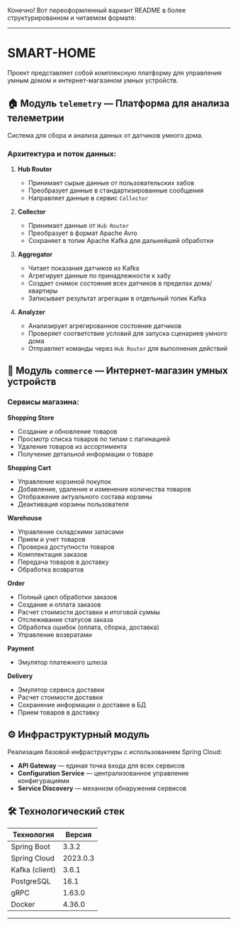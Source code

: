 Конечно! Вот переоформленный вариант README в более структурированном и читаемом формате:

---

# SMART-HOME

Проект представляет собой комплексную платформу для управления умным домом и интернет-магазином умных устройств.

## 🏠 Модуль `telemetry` — Платформа для анализа телеметрии

Система для сбора и анализа данных от датчиков умного дома.

### Архитектура и поток данных:

1. **Hub Router**
   - Принимает сырые данные от пользовательских хабов
   - Преобразует данные в стандартизированные сообщения
   - Направляет данные в сервис `Collector`

2. **Collector**
   - Принимает данные от `Hub Router`
   - Преобразует в формат Apache Avro
   - Сохраняет в топик Apache Kafka для дальнейшей обработки

3. **Aggregator**
   - Читает показания датчиков из Kafka
   - Агрегирует данные по принадлежности к хабу
   - Создает снимок состояния всех датчиков в пределах дома/квартиры
   - Записывает результат агрегации в отдельный топик Kafka

4. **Analyzer**
   - Анализирует агрегированное состояние датчиков
   - Проверяет соответствие условий для запуска сценариев умного дома
   - Отправляет команды через `Hub Router` для выполнения действий

## 🛒 Модуль `commerce` — Интернет-магазин умных устройств

### Сервисы магазина:

**Shopping Store**
- Создание и обновление товаров
- Просмотр списка товаров по типам с пагинацией
- Удаление товаров из ассортимента
- Получение детальной информации о товаре

**Shopping Cart**
- Управление корзиной покупок
- Добавление, удаление и изменение количества товаров
- Отображение актуального состава корзины
- Деактивация корзины пользователя

**Warehouse**
- Управление складскими запасами
- Прием и учет товаров
- Проверка доступности товаров
- Комплектация заказов
- Передача товаров в доставку
- Обработка возвратов

**Order**
- Полный цикл обработки заказов
- Создание и оплата заказов
- Расчет стоимости доставки и итоговой суммы
- Отслеживание статусов заказа
- Обработка ошибок (оплата, сборка, доставка)
- Управление возвратами

**Payment**
- Эмулятор платежного шлюза

**Delivery**
- Эмулятор сервиса доставки
- Расчет стоимости доставки
- Сохранение информации о доставке в БД
- Прием товаров в доставку

## ⚙️ Инфраструктурный модуль

Реализация базовой инфраструктуры с использованием Spring Cloud:
- **API Gateway** — единая точка входа для всех сервисов
- **Configuration Service** — централизованное управление конфигурациями
- **Service Discovery** — механизм обнаружения сервисов

## 🛠 Технологический стек

| Технология     | Версия   |
|----------------|----------|
| Spring Boot    | 3.3.2    |
| Spring Cloud   | 2023.0.3 |
| Kafka (client) | 3.6.1    |
| PostgreSQL     | 16.1     |
| gRPC           | 1.63.0   |
| Docker         | 4.36.0   |

---

